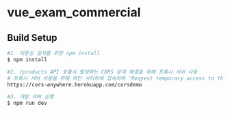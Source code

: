 # vue_exam_commercial

## Build Setup

```bash
#1. 의존성 설치를 위한 npm install
$ npm install

#2. /products API 호출시 발생하는 CORS 문제 해결을 위해 프록시 서버 사용
# 프록시 서버 사용을 위해 하단 사이트에 접속하여 'Reqyest temporary access to the demo server' 버튼 클릭
https://cors-anywhere.herokuapp.com/corsdemo

#3. 개발 서버 실행
$ npm run dev
